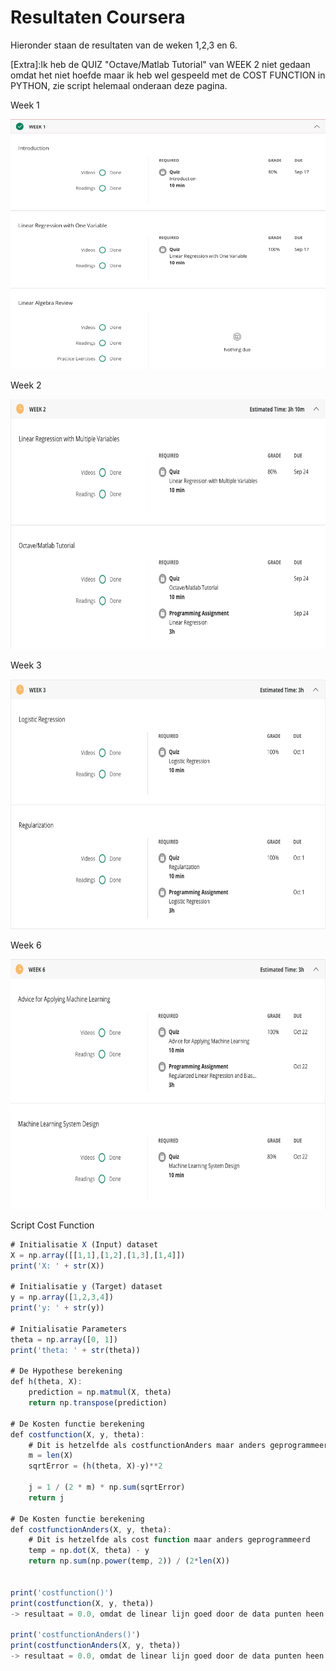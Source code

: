 <h1>Resultaten Coursera</h1>
<p>Hieronder staan de resultaten van de weken 1,2,3 en 6.</p>

<p>[Extra]:Ik heb de QUIZ "Octave/Matlab Tutorial" van WEEK 2 niet gedaan omdat het niet hoefde maar ik heb wel gespeeld met de COST FUNCTION in PYTHON, zie script helemaal onderaan deze pagina.</p>

<p>Week 1</p>
<img src="https://github.com/ciCciC/Aphasia-portfolio/blob/master/coursera/week1.png"
alt="drawing" width="600" height="400"/>

<p>Week 2</p>
<img src="https://github.com/ciCciC/Aphasia-portfolio/blob/master/coursera/week2.png"
alt="drawing" width="600" height="400"/>

<p>Week 3</p>
<img src="https://github.com/ciCciC/Aphasia-portfolio/blob/master/coursera/week3.png"
alt="drawing" width="600" height="400"/>

<p>Week 6</p>
<img src="https://github.com/ciCciC/Aphasia-portfolio/blob/master/coursera/week6.png"
alt="drawing" width="600" height="400"/>

<p>Script Cost Function</p>

```javascript
# Initialisatie X (Input) dataset
X = np.array([[1,1],[1,2],[1,3],[1,4]])
print('X: ' + str(X))

# Initialisatie y (Target) dataset
y = np.array([1,2,3,4])
print('y: ' + str(y))

# Initialisatie Parameters
theta = np.array([0, 1])
print('theta: ' + str(theta))

# De Hypothese berekening
def h(theta, X):
    prediction = np.matmul(X, theta)
    return np.transpose(prediction)

# De Kosten functie berekening
def costfunction(X, y, theta):
    # Dit is hetzelfde als costfunctionAnders maar anders geprogrammeerd
    m = len(X)
    sqrtError = (h(theta, X)-y)**2

    j = 1 / (2 * m) * np.sum(sqrtError)
    return j

# De Kosten functie berekening
def costfunctionAnders(X, y, theta):
    # Dit is hetzelfde als cost function maar anders geprogrammeerd
    temp = np.dot(X, theta) - y
    return np.sum(np.power(temp, 2)) / (2*len(X))


print('costfunction()')
print(costfunction(X, y, theta))
-> resultaat = 0.0, omdat de linear lijn goed door de data punten heen gaat, dus er zit geen verschil met de Y

print('costfunctionAnders()')
print(costfunctionAnders(X, y, theta))
-> resultaat = 0.0, omdat de linear lijn goed door de data punten heen gaat, dus er zit geen verschil met de Y
```
